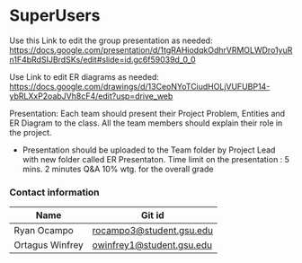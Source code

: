 # SuperUsers

Use this Link to edit the group presentation as needed:
https://docs.google.com/presentation/d/1tgRAHiodqkOdhrVRMOLWDro1yuRn1F4bRdSIJBrdSKs/edit#slide=id.gc6f59039d_0_0

Use Link to edit ER diagrams as needed:
https://docs.google.com/drawings/d/13CeoNYoTCiudHOLjVUFUBP14-ybRLXxP2oabJVh8cF4/edit?usp=drive_web


Presentation:
Each team should present their Project Problem, Entities and ER Diagram to the class. All the team members should explain their role in the project. 

* Presentation should be uploaded to the Team folder by Project Lead with new folder called ER Presentaton. 
Time limit on the presentation : 5 mins. 
2 minutes Q&A 
10% wtg. for the overall grade


### Contact information

Name | Git id | 
--- | --- |
Ryan Ocampo| rocampo3@student.gsu.edu|
Ortagus Winfrey|owinfrey1@student.gsu.edu|
